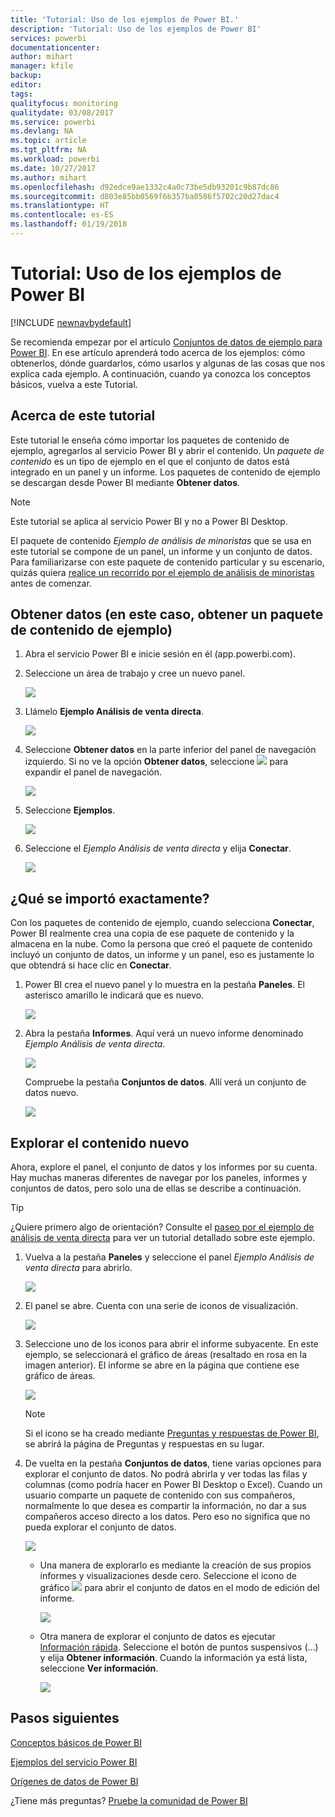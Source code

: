 ```yaml
---
title: 'Tutorial: Uso de los ejemplos de Power BI.'
description: 'Tutorial: Uso de los ejemplos de Power BI'
services: powerbi
documentationcenter: 
author: mihart
manager: kfile
backup: 
editor: 
tags: 
qualityfocus: monitoring
qualitydate: 03/08/2017
ms.service: powerbi
ms.devlang: NA
ms.topic: article
ms.tgt_pltfrm: NA
ms.workload: powerbi
ms.date: 10/27/2017
ms.author: mihart
ms.openlocfilehash: d92edce9ae1332c4a0c73be5db93201c9b87dc86
ms.sourcegitcommit: d803e85bb0569f6b357ba0586f5702c20d27dac4
ms.translationtype: HT
ms.contentlocale: es-ES
ms.lasthandoff: 01/19/2018
---
```

# <a name="the-power-bi-samples-a-tutorial"></a>Tutorial: Uso de los ejemplos de Power BI
<!-- Shared newnav Include -->
[!INCLUDE [newnavbydefault](./includes/newnavbydefault.md)]

Se recomienda empezar por el artículo [Conjuntos de datos de ejemplo para Power BI](sample-datasets.md). En ese artículo aprenderá todo acerca de los ejemplos: cómo obtenerlos, dónde guardarlos, cómo usarlos y algunas de las cosas que nos explica cada ejemplo. A continuación, cuando ya conozca los conceptos básicos, vuelva a este Tutorial.   

## <a name="about-this-tutorial"></a>Acerca de este tutorial
Este tutorial le enseña cómo importar los paquetes de contenido de ejemplo, agregarlos al servicio Power BI y abrir el contenido. Un *paquete de contenido* es un tipo de ejemplo en el que el conjunto de datos está integrado en un panel y un informe. Los paquetes de contenido de ejemplo se descargan desde Power BI mediante **Obtener datos**.

> [!NOTE]
> Este tutorial se aplica al servicio Power BI y no a Power BI Desktop.
> 
> 

El paquete de contenido *Ejemplo de análisis de minoristas* que se usa en este tutorial se compone de un panel, un informe y un conjunto de datos.
Para familiarizarse con este paquete de contenido particular y su escenario, quizás quiera [realice un recorrido por el ejemplo de análisis de minoristas](sample-retail-analysis.md) antes de comenzar.

## <a name="get-data-in-this-case-get-a-sample-content-pack"></a>Obtener datos (en este caso, obtener un paquete de contenido de ejemplo)
1. Abra el servicio Power BI e inicie sesión en él (app.powerbi.com).
2. Seleccione un área de trabajo y cree un nuevo panel.  
   
    ![](media/sample-tutorial-connect-to-the-samples/power-bi-create-dashboard2.png)
3. Llámelo **Ejemplo Análisis de venta directa**.
   
   ![](media/sample-tutorial-connect-to-the-samples/power-bi-name-dashboard.png)
4. Seleccione **Obtener datos** en la parte inferior del panel de navegación izquierdo. Si no ve la opción **Obtener datos**, seleccione ![](media/sample-tutorial-connect-to-the-samples/expand-nav.png) para expandir el panel de navegación.
   
   ![](media/sample-tutorial-connect-to-the-samples/pbi_getdata.png)
5. Seleccione **Ejemplos**.  
   
   ![](media/sample-tutorial-connect-to-the-samples/pbi_samplesdownload.png)
6. Seleccione el *Ejemplo Análisis de venta directa* y elija **Conectar**.   
   
   ![](media/sample-tutorial-connect-to-the-samples/pbi_retailanalysissampleconnect.png)

## <a name="what-exactly-was-imported"></a>¿Qué se importó exactamente?
Con los paquetes de contenido de ejemplo, cuando selecciona **Conectar**, Power BI realmente crea una copia de ese paquete de contenido y la almacena en la nube. Como la persona que creó el paquete de contenido incluyó un conjunto de datos, un informe y un panel, eso es justamente lo que obtendrá si hace clic en **Conectar**.

1. Power BI crea el nuevo panel y lo muestra en la pestaña **Paneles**. El asterisco amarillo le indicará que es nuevo.
   
   ![](media/sample-tutorial-connect-to-the-samples/power-bi-new-dashboard.png)
2. Abra la pestaña **Informes**.  Aquí verá un nuevo informe denominado *Ejemplo Análisis de venta directa*.
   
   ![](media/sample-tutorial-connect-to-the-samples/power-bi-new-report.png)
   
   Compruebe la pestaña **Conjuntos de datos**.  Allí verá un conjunto de datos nuevo.
   
   ![](media/sample-tutorial-connect-to-the-samples/power-bi-new-dataset.png)

## <a name="explore-your-new-content"></a>Explorar el contenido nuevo
Ahora, explore el panel, el conjunto de datos y los informes por su cuenta. Hay muchas maneras diferentes de navegar por los paneles, informes y conjuntos de datos, pero solo una de ellas se describe a continuación.  

> [!TIP]
> ¿Quiere primero algo de orientación?  Consulte el [paseo por el ejemplo de análisis de venta directa](sample-retail-analysis.md) para ver un tutorial detallado sobre este ejemplo.
> 
> 

1. Vuelva a la pestaña **Paneles** y seleccione el panel *Ejemplo Análisis de venta directa* para abrirlo.    
   
   ![](media/sample-tutorial-connect-to-the-samples/power-bi-dashboards.png)
2. El panel se abre.  Cuenta con una serie de iconos de visualización.
   
   ![](media/sample-tutorial-connect-to-the-samples/power-bi-dashboards2new.png)
3. Seleccione uno de los iconos para abrir el informe subyacente.  En este ejemplo, se seleccionará el gráfico de áreas (resaltado en rosa en la imagen anterior). El informe se abre en la página que contiene ese gráfico de áreas.
   
    ![](media/sample-tutorial-connect-to-the-samples/power-bi-report.png)
   
   > [!NOTE]
   > Si el icono se ha creado mediante [Preguntas y respuestas de Power BI](power-bi-q-and-a.md), se abrirá la página de Preguntas y respuestas en su lugar.
   > 
   > 
4. De vuelta en la pestaña **Conjuntos de datos**, tiene varias opciones para explorar el conjunto de datos.  No podrá abrirla y ver todas las filas y columnas (como podría hacer en Power BI Desktop o Excel).  Cuando un usuario comparte un paquete de contenido con sus compañeros, normalmente lo que desea es compartir la información, no dar a sus compañeros acceso directo a los datos. Pero eso no significa que no pueda explorar el conjunto de datos.  
   
   ![](media/sample-tutorial-connect-to-the-samples/power-bi-chart-icon2.png)
   
   * Una manera de explorarlo es mediante la creación de sus propios informes y visualizaciones desde cero.  Seleccione el icono de gráfico ![](media/sample-tutorial-connect-to-the-samples/power-bi-chart-icon4.png) para abrir el conjunto de datos en el modo de edición del informe.
     
       ![](media/sample-tutorial-connect-to-the-samples/power-bi-report-editing.png)
   * Otra manera de explorar el conjunto de datos es ejecutar [Información rápida](service-insights.md). Seleccione el botón de puntos suspensivos (...) y elija **Obtener información**. Cuando la información ya está lista, seleccione **Ver información**.
     
       ![](media/sample-tutorial-connect-to-the-samples/power-bi-insights.png)

## <a name="next-steps"></a>Pasos siguientes
[Conceptos básicos de Power BI](service-basic-concepts.md)

[Ejemplos del servicio Power BI](sample-datasets.md)

[Orígenes de datos de Power BI](service-get-data.md)

¿Tiene más preguntas? [Pruebe la comunidad de Power BI](http://community.powerbi.com/)

